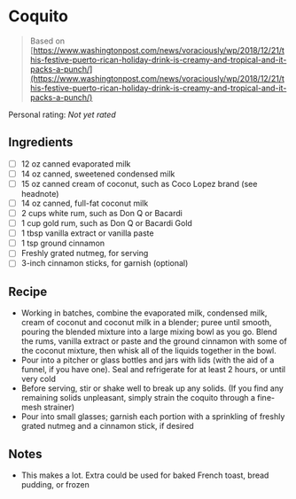 # Coquito

> Based on [https://www.washingtonpost.com/news/voraciously/wp/2018/12/21/this-festive-puerto-rican-holiday-drink-is-creamy-and-tropical-and-it-packs-a-punch/](https://www.washingtonpost.com/news/voraciously/wp/2018/12/21/this-festive-puerto-rican-holiday-drink-is-creamy-and-tropical-and-it-packs-a-punch/)

<!-- rating=0; (User can specify rating on scale of 1-5) -->
<!-- AUTO-UserRating -->
Personal rating: *Not yet rated*
<!-- /AUTO-UserRating -->

<!-- name_image=None; (User can specify image name) -->
<!-- AUTO-Image -->
<!-- TODO: Capture image -->
<!-- /AUTO-Image -->

## Ingredients

* [ ] 12 oz canned evaporated milk
* [ ] 14 oz canned, sweetened condensed milk
* [ ] 15 oz canned cream of coconut, such as Coco Lopez brand (see headnote)
* [ ] 14 oz canned, full-fat coconut milk
* [ ] 2 cups white rum, such as Don Q or Bacardi
* [ ] 1 cup gold rum, such as Don Q or Bacardi Gold
* [ ] 1 tbsp vanilla extract or vanilla paste
* [ ] 1 tsp ground cinnamon
* [ ] Freshly grated nutmeg, for serving
* [ ] 3-inch cinnamon sticks, for garnish (optional)

## Recipe

* Working in batches, combine the evaporated milk, condensed milk, cream of coconut and coconut milk in a blender; puree until smooth, pouring the blended mixture into a large mixing bowl as you go. Blend the rums, vanilla extract or paste and the ground cinnamon with some of the coconut mixture, then whisk all of the liquids together in the bowl.
* Pour into a pitcher or glass bottles and jars with lids (with the aid of a funnel, if you have one). Seal and refrigerate for at least 2 hours, or until very cold
* Before serving, stir or shake well to break up any solids. (If you find any remaining solids unpleasant, simply strain the coquito through a fine-mesh strainer)
* Pour into small glasses; garnish each portion with a sprinkling of freshly grated nutmeg and a cinnamon stick, if desired

## Notes

* This makes a lot. Extra could be used for baked French toast, bread pudding, or frozen
